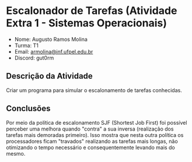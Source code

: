 # Escalonador de Tarefas (Atividade Extra 1 - Sistemas Operacionais)
- Nome: Augusto Ramos Molina
- Turma: T1
- Email: armolina@inf.ufpel.edu.br
- Discord: gut0rm

## Descrição da Atividade

Criar um programa para simular o escalonamento de tarefas conhecidas.

## Conclusões

Por meio da política de escalonamento SJF (Shortest Job First) foi possível perceber uma melhora quando "contra" a sua inversa (realização dos tarefas mais demoradas primeiro). 
Isso mostra que nesta outra política os processadores ficam "travados" realizando as tarefas mais longas, não otimizando o tempo necessário e consequentemente levando mais do mesmo.
